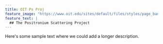 ```yaml
---
title: OIT Ps Proj
feature_image: "https://www.oit.edu/sites/default/files/styles/page_banner/public/2020-06/default-page-banner.png?h=10315cc0&itok=9yyqT75s"
feature_text: |
  ## The Positronium Scattering Project
---
```


Here's some sample text where we could add a longer description.
